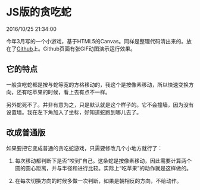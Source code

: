 # JS版的贪吃蛇
2016/10/25 21:34:00


今年3月写的一个小游戏，基于HTML5的Canvas。同样是整理代码清出来的。放在了[Github][github]上。Github页面有张GIF动图演示运行效果。


## 它的特点

一般贪吃蛇都是按与蛇等宽的方格移动的，我这个是按像素移动，所以快速变换方向，还有吃苹果的时候，看上去有点不一样。

另外蛇死不了。并非有意为之，只是默认就是这个样子的。它不会撞墙，因为没有设置墙。我在左下角加入了坐标，好知道蛇跑到哪儿去了。

## 改成普通版

如果要把它变成普通的贪吃蛇游戏，只需要修改几个小地方就行了：

1. 每次移动都判断下是否“咬到”自己。这条蛇是按像素移动，因此需要计算两个圆的圆心距离，并与半径和进行比较。实际上“吃苹果”的动作就是这样做的。

2. 在每次切换方向的时候多做一次判断，如果是朝相反的方向，不给动作。


[github]: https://github.com/madmuggle/snakeGame

